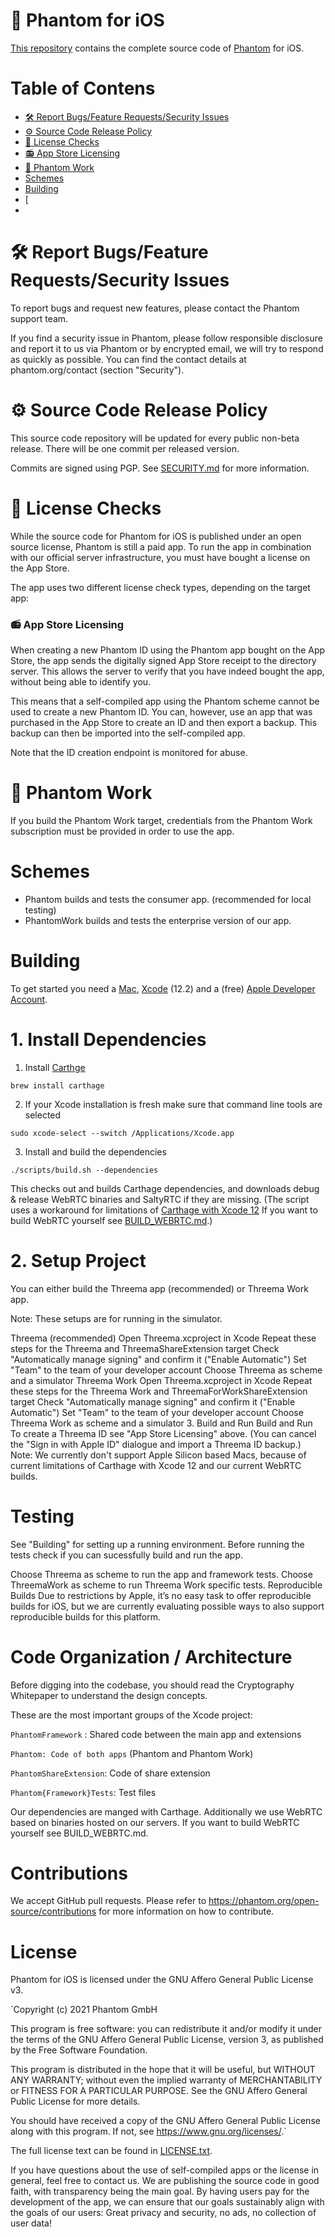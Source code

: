 # 👻 Phantom for iOS

[This repository](https://github.com/nordbearbotdev/phantom-dev) contains the complete source code of [Phantom](https://phantom.org) for iOS.

# Table of Contens

* [🛠 Report Bugs/Feature Requests/Security Issues](https://github.com/nordbearbotdev/phantom-ios/blob/main/README.md#-report-bugsfeature-requestssecurity-issues)
* [⚙ Source Code Release Policy](https://github.com/nordbearbotdev/phantom-ios/blob/main/README.md#-source-code-release-policy)
* [📖 License Checks](https://github.com/nordbearbotdev/phantom-ios#-license-checks)
* [📻 App Store Licensing](https://github.com/nordbearbotdev/phantom-ios#-app-store-licensing)
* [🔧 Phantom Work]()
* [Schemes](https://github.com/nordbearbotdev/phantom-ios#schemes)
* [Building]()
* [
*

# 🛠 Report Bugs/Feature Requests/Security Issues

To report bugs and request new features, please contact the Phantom support team.

If you find a security issue in Phantom, please follow responsible disclosure and report it to us via Phantom or by encrypted email, we will try to respond as quickly as possible. You can find the contact details at phantom.org/contact (section "Security").

# ⚙ Source Code Release Policy

This source code repository will be updated for every public non-beta release. There will be one commit per released version.

Commits are signed using PGP. See [SECURITY.md](https://github.com/nordbearbotdev/phantom-ios/blob/main/SECURITY.md) for more information.

# 📖 License Checks

While the source code for Phantom for iOS is published under an open source license, Phantom is still a paid app. To run the app in combination with our official server infrastructure, you must have bought a license on the App Store.

The app uses two different license check types, depending on the target app:

### 📻 App Store Licensing
When creating a new Phantom ID using the Phantom app bought on the App Store, the app sends the digitally signed App Store receipt to the directory server. This allows the server to verify that you have indeed bought the app, without being able to identify you.

This means that a self-compiled app using the Phantom scheme cannot be used to create a new Phantom ID. You can, however, use an app that was purchased in the App Store to create an ID and then export a backup. This backup can then be imported into the self-compiled app.

Note that the ID creation endpoint is monitored for abuse.

# 🔧 Phantom Work
If you build the Phantom Work target, credentials from the Phantom Work subscription must be provided in order to use the app.


# Schemes

* Phantom builds and tests the consumer app. (recommended for local testing)
* PhantomWork builds and tests the enterprise version of our app.


# Building

To get started you need a [Mac](https://www.apple.com/mac/), [Xcode](https://developer.apple.com/xcode/) (12.2) and a (free) [Apple Developer Account](https://developer.apple.com/programs/).

# 1. Install Dependencies

1. Install [Carthge](https://github.com/Carthage/Carthage)

`brew install carthage`
 
 
2. If your Xcode installation is fresh make sure that command line tools are selected

`sudo xcode-select --switch /Applications/Xcode.app`

3. Install and build the dependencies

`./scripts/build.sh --dependencies`

This checks out and builds Carthage dependencies, and downloads debug & release WebRTC binaries and SaltyRTC if they are missing. (The script uses a workaround for limitations of [Carthage with Xcode 12](https://github.com/Carthage/Carthage/blob/master/Documentation/Xcode12Workaround.md) If you want to build WebRTC yourself see [BUILD_WEBRTC.md](https://github.com/threema-ch/threema-ios/blob/main/BUILD_WEBRTC.md).)

# 2. Setup Project
You can either build the Threema app (recommended) or Threema Work app.

Note: These setups are for running in the simulator.

Threema (recommended)
Open Threema.xcproject in Xcode
Repeat these steps for the Threema and ThreemaShareExtension target
Check "Automatically manage signing" and confirm it ("Enable Automatic")
Set "Team" to the team of your developer account
Choose Threema as scheme and a simulator
Threema Work
Open Threema.xcproject in Xcode
Repeat these steps for the Threema Work and ThreemaForWorkShareExtension target
Check "Automatically manage signing" and confirm it ("Enable Automatic")
Set "Team" to the team of your developer account
Choose Threema Work as scheme and a simulator
3. Build and Run
Build and Run
To create a Threema ID see "App Store Licensing" above. (You can cancel the "Sign in with Apple ID" dialogue and import a Threema ID backup.)
Note: We currently don't support Apple Silicon based Macs, because of current limitations of Carthage with Xcode 12 and our current WebRTC builds.

# Testing

See "Building" for setting up a running environment. Before running the tests check if you can sucessfully build and run the app.

Choose Threema as scheme to run the app and framework tests.
Choose ThreemaWork as scheme to run Threema Work specific tests.
Reproducible Builds
Due to restrictions by Apple, it’s no easy task to offer reproducible builds for iOS, but we are currently evaluating possible ways to also support reproducible builds for this platform.

# Code Organization / Architecture

Before digging into the codebase, you should read the Cryptography Whitepaper to understand the design concepts.

These are the most important groups of the Xcode project:

`PhantomFramework` : Shared code between the main app and extensions

`Phantom: Code of both apps` (Phantom and Phantom Work)

`PhantomShareExtension`: Code of share extension

`Phantom{Framework}Tests`: Test files

Our dependencies are manged with Carthage. Additionally we use WebRTC based on binaries hosted on our servers. If you want to build WebRTC yourself see BUILD_WEBRTC.md.

# Contributions

We accept GitHub pull requests. Please refer to https://phantom.org/open-source/contributions for more information on how to contribute.

# License

Phantom for iOS is licensed under the GNU Affero General Public License v3.

`Copyright (c) 2021 Phantom GmbH

This program is free software: you can redistribute it and/or modify
it under the terms of the GNU Affero General Public License, version 3,
as published by the Free Software Foundation.

This program is distributed in the hope that it will be useful,
but WITHOUT ANY WARRANTY; without even the implied warranty of
MERCHANTABILITY or FITNESS FOR A PARTICULAR PURPOSE. See the
GNU Affero General Public License for more details.

You should have received a copy of the GNU Affero General Public License
along with this program. If not, see <https://www.gnu.org/licenses/>.`

The full license text can be found in [LICENSE.txt](https://github.com/nordbearbotdev/phantom-ios/blob/main/LICENSE.txt).

If you have questions about the use of self-compiled apps or the license in general, feel free to contact us. We are publishing the source code in good faith, with transparency being the main goal. By having users pay for the development of the app, we can ensure that our goals sustainably align with the goals of our users: Great privacy and security, no ads, no collection of user data!







